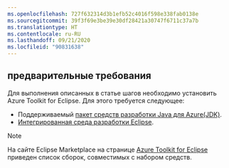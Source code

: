 ```yaml
---
ms.openlocfilehash: 727f632314d3b1efb52c4016f598e338fab0138e
ms.sourcegitcommit: 39f3f69e3be39e30df28421a30747f6711c37a7b
ms.translationtype: HT
ms.contentlocale: ru-RU
ms.lasthandoff: 09/21/2020
ms.locfileid: "90831638"
---
```

## <a name="prerequisites"></a>предварительные требования

Для выполнения описанных в статье шагов необходимо установить Azure Toolkit for Eclipse. Для этого требуется следующее:

* Поддерживаемый [пакет средств разработки Java для Azure(JDK)](../../fundamentals/java-jdk-long-term-support.md).
* [Интегрированная среда разработки Eclipse](http://www.eclipse.org/downloads/).

> [!NOTE]
> 
> На сайте Eclipse Marketplace на странице [Azure Toolkit for Eclipse](http://marketplace.eclipse.org/content/azure-toolkit-eclipse) приведен список сборок, совместимых с набором средств.
>